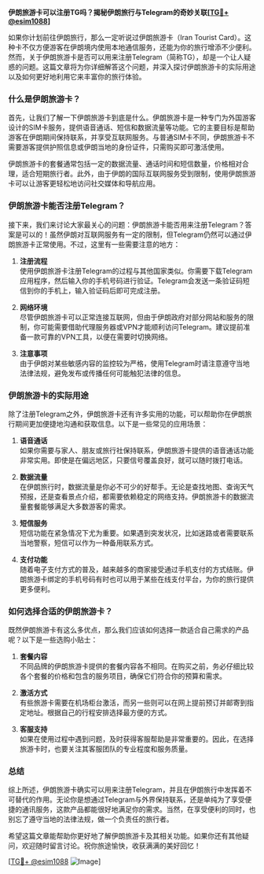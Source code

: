 **伊朗旅游卡可以注册TG吗？揭秘伊朗旅行与Telegram的奇妙关联[[TG💪+ @esim1088](https://t.me/s/esim1088)]**

如果你计划前往伊朗旅行，那么一定听说过伊朗旅游卡（Iran Tourist Card）。这种卡不仅方便游客在伊朗境内使用本地通信服务，还能为你的旅行增添不少便利。然而，关于伊朗旅游卡是否可以用来注册Telegram（简称TG），却是一个让人疑惑的问题。这篇文章将为你详细解答这个问题，并深入探讨伊朗旅游卡的实际用途以及如何更好地利用它来丰富你的旅行体验。

### 什么是伊朗旅游卡？

首先，让我们了解一下伊朗旅游卡到底是什么。伊朗旅游卡是一种专门为外国游客设计的SIM卡服务，提供语音通话、短信和数据流量等功能。它的主要目标是帮助游客在伊朗期间保持联系，并享受互联网服务。与普通SIM卡不同，伊朗旅游卡不需要游客提供护照信息或伊朗当地的身份证件，只需购买即可激活使用。

伊朗旅游卡的套餐通常包括一定的数据流量、通话时间和短信数量，价格相对合理，适合短期旅行者。此外，由于伊朗的国际互联网服务受到限制，使用伊朗旅游卡可以让游客更轻松地访问社交媒体和导航应用。

### 伊朗旅游卡能否注册Telegram？

接下来，我们来讨论大家最关心的问题：伊朗旅游卡能否用来注册Telegram？答案是可以的！虽然伊朗对互联网服务有一定的限制，但Telegram仍然可以通过伊朗旅游卡正常使用。不过，这里有一些需要注意的地方：

1. **注册流程**  
   使用伊朗旅游卡注册Telegram的过程与其他国家类似。你需要下载Telegram应用程序，然后输入你的手机号码进行验证。Telegram会发送一条验证码短信到你的手机上，输入验证码后即可完成注册。

2. **网络环境**  
   尽管伊朗旅游卡可以正常连接互联网，但由于伊朗政府对部分网站和服务的限制，你可能需要借助代理服务器或VPN才能顺利访问Telegram。建议提前准备一款可靠的VPN工具，以便在需要时切换网络。

3. **注意事项**  
   由于伊朗对某些敏感内容的监控较为严格，使用Telegram时请注意遵守当地法律法规，避免发布或传播任何可能触犯法律的信息。

### 伊朗旅游卡的实际用途

除了注册Telegram之外，伊朗旅游卡还有许多实用的功能，可以帮助你在伊朗旅行期间更加便捷地沟通和获取信息。以下是一些常见的应用场景：

1. **语音通话**  
   如果你需要与家人、朋友或旅行社保持联系，伊朗旅游卡提供的语音通话功能非常实用。即使是在偏远地区，只要信号覆盖良好，就可以随时拨打电话。

2. **数据流量**  
   在伊朗旅行时，数据流量是你必不可少的好帮手。无论是查找地图、查询天气预报，还是查看景点介绍，都需要依赖稳定的网络支持。伊朗旅游卡的数据流量套餐能够满足大多数游客的需求。

3. **短信服务**  
   短信功能在紧急情况下尤为重要。如果遇到突发状况，比如迷路或者需要联系当地警察，短信可以作为一种备用联系方式。

4. **支付功能**  
   随着电子支付方式的普及，越来越多的商家接受通过手机支付的方式结账。伊朗旅游卡绑定的手机号码有时也可以用于某些在线支付平台，为你的旅行提供更多便利。

### 如何选择合适的伊朗旅游卡？

既然伊朗旅游卡有这么多优点，那么我们应该如何选择一款适合自己需求的产品呢？以下是一些选购小贴士：

1. **套餐内容**  
   不同品牌的伊朗旅游卡提供的套餐内容各不相同。在购买之前，务必仔细比较各个套餐的价格和包含的服务项目，确保它们符合你的预算和需求。

2. **激活方式**  
   有些旅游卡需要在机场柜台激活，而另一些则可以在网上提前预订并邮寄到指定地址。根据自己的行程安排选择最方便的方式。

3. **客服支持**  
   如果在使用过程中遇到问题，及时获得客服帮助是非常重要的。因此，在选择旅游卡时，也要关注其客服团队的专业程度和服务质量。

### 总结

综上所述，伊朗旅游卡确实可以用来注册Telegram，并且在伊朗旅行中发挥着不可替代的作用。无论你是想通过Telegram与外界保持联系，还是单纯为了享受便捷的通讯服务，这款产品都能很好地满足你的需求。当然，在享受便利的同时，也别忘了遵守当地的法律法规，做一个负责任的旅行者。

希望这篇文章能帮助你更好地了解伊朗旅游卡及其相关功能。如果你还有其他疑问，欢迎随时留言讨论。祝你旅途愉快，收获满满的美好回忆！

[[TG💪+ @esim1088](https://t.me/s/esim1088) ![Image](https://i.postimg.cc/4NQfJmqS/Snipaste-2025-05-13-00-14-12.png)]